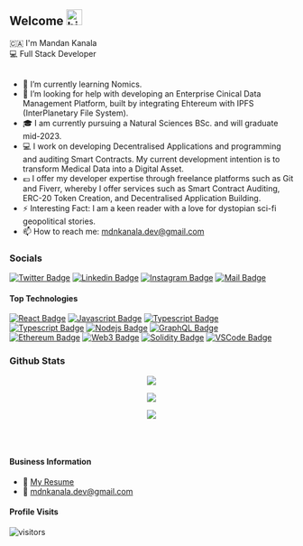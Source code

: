## Welcome <img src="https://user-images.githubusercontent.com/1303154/88677602-1635ba80-d120-11ea-84d8-d263ba5fc3c0.gif" width="28px" height="28px" alt="hi">

🇨🇦 I'm Mandan Kanala <br>
💻 Full Stack Developer <br>
<br>

- 🌱 I’m currently learning Nomics.
- 🤔 I’m looking for help with developing an Enterprise Cinical Data Management Platform, built by integrating Ehtereum with IPFS (InterPlanetary File System).
- :mortar_board: I am currently pursuing a Natural Sciences BSc. and will graduate mid-2023.
- :computer: I work on developing Decentralised Applications and programming and auditing Smart Contracts. My current development intention is to transform Medical Data into a Digital Asset.
- :pound: I offer my developer expertise through freelance platforms such as Git and Fiverr, whereby I offer services such as Smart Contract Auditing, ERC-20 Token Creation, and Decentralised Application Building.
- ⚡ Interesting Fact: I am a keen reader with a love for dystopian sci-fi geopolitical stories.
- 📫 How to reach me: mdnkanala.dev@gmail.com

### Socials

[![Twitter Badge](https://img.shields.io/twitter/follow/mdnkanala?color=9cf&style=for-the-badge&logo=twitter)](https://twitter.com/mdnkanala)
[![Linkedin Badge](https://img.shields.io/badge/linkedin-mdnkanala-blue?color=9cf&style=for-the-badge&logo=Linkedin)](https://www.linkedin.com/in/mdnkanala-j-m-331336167/)
[![Instagram Badge](https://img.shields.io/badge/instagram-mdnkanala.ai-9cf?style=for-the-badge&logo=instagram)](https://instagram.com/mdnkanala.ai)
[![Mail Badge](https://img.shields.io/badge/mail-mdnkanala-9cf?style=for-the-badge&logo=gmail)](mailto:mdnkanala.dev@gmail.com)

<!-- TODO: Add last video link -->

#### Top Technologies

<!-- TODO: Make technologies links takes you to repositories -->

[![React Badge](https://img.shields.io/badge/-React-61DBFB?style=for-the-badge&labelColor=black&logo=react&logoColor=61DBFB)](#)
[![Javascript Badge](https://img.shields.io/badge/-Javascript-F0DB4F?style=for-the-badge&labelColor=black&logo=javascript&logoColor=F0DB4F)](#)
[![Typescript Badge](https://img.shields.io/badge/-Typescript-007acc?style=for-the-badge&labelColor=black&logo=typescript&logoColor=007acc)](#)
[![Typescript Badge](https://img.shields.io/badge/Python-3776AB?style=for-the-badge&logo=python&logoColor=white)](#)
[![Nodejs Badge](https://img.shields.io/badge/-Nodejs-3C873A?style=for-the-badge&labelColor=black&logo=node.js&logoColor=3C873A)](#)
[![GraphQL Badge](https://img.shields.io/badge/-GraphQl-e535ab?style=for-the-badge&labelColor=black&logo=node.js&logoColor=e535ab)](#)
<br>
[![Ethereum Badge](https://img.shields.io/badge/Ethereum-3C3C3D?style=for-the-badge&logo=ethereum&logoColor=white)](#)
[![Web3 Badge](https://img.shields.io/badge/Web_3-F16822?style=for-the-badge&logo=web3.js&logoColor=white)](#)
[![Solidity Badge](https://img.shields.io/badge/Solidity-363636?style=for-the-badge&logo=solidity&logoColor=white)](#)
[![VSCode Badge](https://img.shields.io/badge/VS_Code-007ACC?style=for-the-badge&logo=Visual-Studio-Code&logoColor=white)](#)

### Github Stats

<p align="center">
    <a href=""><img src="http://github-readme-streak-stats.herokuapp.com?user=madan-kanala&theme=blue-green&hide_border=true&ring=60DD7D"/></a>
</p>

<p align="center">
    <a href=""><img src="https://github-readme-stats.vercel.app/api?username=madan-kanala&theme=blue-green&show_icons=true&hide=contribs,prs"/></a>
</p>

<p align="center">
    <a href=""><img src="https://github-readme-stats.vercel.app/api/top-langs/?username=madan-kanala&theme=blue-green"(https://github.com/anuraghazra/github-readme-stats)"/></a>
</p>

<br />
<br />

#### Business Information

- :paperclip: [My Resume](https://github.com/madan-kanala/madan-kanala/blob/main/TJM%20CV%20BC.pdf)
- :email: mdnkanala.dev@gmail.com

#### Profile Visits

![visitors](https://visitor-badge.glitch.me/badge?page_id=madan-kanala.madan-kanala)

<br >

[reactplaylist]: https://www.youtube.com/watch?v=KxXXEL-k47Y&list=PLvXDmnBbOF7RnYiZvDwl2Pzcs2kfi10wd
[vscodetutorial]: https://www.youtube.com/watch?v=Bkie2ai8qeE&t=8s
[htmltutorial]: https://www.youtube.com/watch?v=VK6MXVxOsws&t=27s
[javascripttutorial]: https://www.youtube.com/watch?v=D-LHKvmX37E
